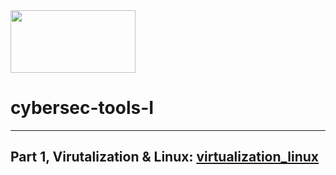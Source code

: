 <img src="https://www.tamusa.edu/brandguide/jpeglogos/tamusa_final_logo_bw1.jpg" width="200" height="100"> 

# cybersec-tools-I

---
## Part 1, Virutalization & Linux: [virtualization_linux](https://github.com/kabarton62/cybersec-tools-I/tree/main/virtualization_linux)
